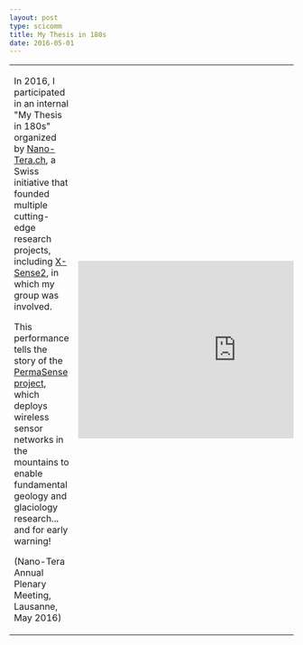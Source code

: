 ```yaml
---
layout: post
type: scicomm
title: My Thesis in 180s
date: 2016-05-01
---
```


<table>
<tr>
<td>
    <p>
    In 2016, I participated in an internal "My Thesis in 180s" organized by <a href="http://www.nano-tera.ch/">Nano-Tera.ch</a>, a Swiss initiative that founded multiple cutting-edge research projects, including <a href="http://www.nano-tera.ch/projects/371.php">X-Sense2</a>, in which my group was involved.
    </p><p>
    This performance tells the story of the <a href="https://www.permasense.ch/en.html">PermaSense project</a>, which deploys wireless sensor networks in the mountains to enable fundamental geology and glaciology research... and for early warning!
    </p><p>
    (Nano-Tera Annual Plenary Meeting, Lausanne,  May 2016)
    </p>
</td>
<td>
    <iframe width="560" height="315" src="https://www.youtube.com/embed/CByz6nYGlwU" title="YouTube video player" frameborder="0" allow="accelerometer; autoplay; clipboard-write; encrypted-media; gyroscope; picture-in-picture" allowfullscreen></iframe>
</td>
</tr>
</table>

